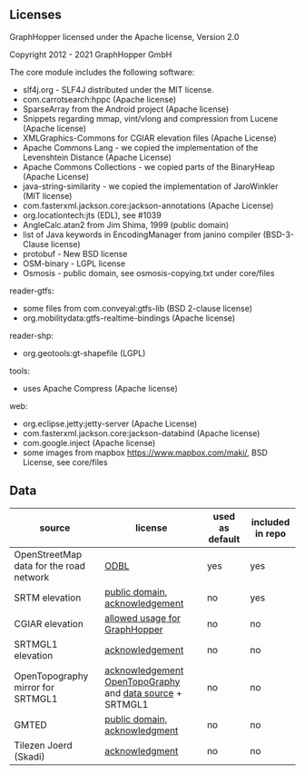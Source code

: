 ## Licenses

GraphHopper licensed under the Apache license, Version 2.0

Copyright 2012 - 2021 GraphHopper GmbH

The core module includes the following software:

 * slf4j.org - SLF4J distributed under the MIT license. 
 * com.carrotsearch:hppc (Apache license)
 * SparseArray from the Android project (Apache license)
 * Snippets regarding mmap, vint/vlong and compression from Lucene (Apache license)
 * XMLGraphics-Commons for CGIAR elevation files (Apache License)
 * Apache Commons Lang - we copied the implementation of the Levenshtein Distance (Apache License)
 * Apache Commons Collections - we copied parts of the BinaryHeap (Apache License)
 * java-string-similarity - we copied the implementation of JaroWinkler (MIT license)
 * com.fasterxml.jackson.core:jackson-annotations (Apache License)
 * org.locationtech:jts (EDL), see #1039
 * AngleCalc.atan2 from Jim Shima, 1999 (public domain)
 * list of Java keywords in EncodingManager from janino compiler (BSD-3-Clause license)
 * protobuf - New BSD license
 * OSM-binary - LGPL license
 * Osmosis - public domain, see osmosis-copying.txt under core/files

reader-gtfs:
 
 * some files from com.conveyal:gtfs-lib (BSD 2-clause license)
 * org.mobilitydata:gtfs-realtime-bindings (Apache license)

reader-shp:
 
 * org.geotools:gt-shapefile (LGPL)

tools:

 * uses Apache Compress (Apache license)

web:

 * org.eclipse.jetty:jetty-server (Apache License)
 * com.fasterxml.jackson.core:jackson-databind (Apache license)
 * com.google.inject (Apache license)
 * some images from mapbox https://www.mapbox.com/maki/, BSD License, see core/files

## Data

| source                                  | license                                                                                                                                                                         | used as default | included in repo |
|-----------------------------------------|---------------------------------------------------------------------------------------------------------------------------------------------------------------------------------|-----------------|------------------|
| OpenStreetMap data for the road network | [ODBL](https://www.openstreetmap.org/copyright)                                                                                                                                 | yes             | yes              |
| SRTM elevation                          | [public domain](https://www2.jpl.nasa.gov/srtm/), [acknowledgement](https://lpdaac.usgs.gov/citing_our_data)                                                                    | no              | yes              |
| CGIAR elevation                         | [allowed usage for GraphHopper](https://gist.githubusercontent.com/karussell/4b54a289041ee48a16c00fd4e30e21b8/raw/45edf8ae85322cb20976baa30654093d0ca9bcd8/CGIAR.txt)           | no              | no               |
| SRTMGL1 elevation                       | [acknowledgement](https://lpdaac.usgs.gov/citing_our_data)                                                                                                                      | no              | no               |
| OpenTopography mirror for SRTMGL1       | [acknowledgement OpenTopoGraphy](http://www.opentopography.org/citations) and [data source](http://opentopo.sdsc.edu/datasetMetadata?otCollectionID=OT.042013.4326.1) + SRTMGL1 | no              | no               |
| GMTED                                   | [public domain, acknowledgment](https://lta.cr.usgs.gov/citation)                                                                                                               | no              | no               |
| Tilezen Joerd (Skadi)                   | [acknowledgment](https://github.com/tilezen/joerd/blob/master/docs/attribution.md)                                                                                              | no              | no               |
